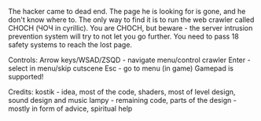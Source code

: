 The hacker came to dead end. The page he is looking for is gone, and he don't know where to. The only way to find it is to run the web crawler called CHOCH (ЧОЧ in cyrillic). You are CHOCH, but beware - the server intrusion prevention system will try to not let you go further. You need to pass 18 safety systems to reach the lost page.

Controls:
Arrow keys/WSAD/ZSQD - navigate menu/control crawler
Enter - select in menu/skip cutscene
Esc - go to menu (in game)
Gamepad is supported!

Credits:
kostik - idea, most of the code, shaders, most of level design, sound design and music
lampy - remaining code, parts of the design - mostly in form of advice, spiritual help